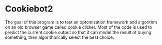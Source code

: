 # Cookiebot2
The goal of this program is to test an optomization framework and algorithm on an old browser game called cookie clicker.
Most of the code is used to predict the current cookie output so that it can model the result of buying something, then algorithmically select the best choice.
